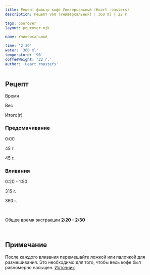```yaml
---
title: Рецепт фильтр кофе Универсальный (Heart roasters)
description: Рецепт V60 (Универсальный) | 360 ml | 22 г

tags: pourover
layout: pourover.njk

name: Универсальный

time: '2:30'
water: '360 ml'
temperature: '96'
coffeeWeight: '22 г.'
author: 'Heart roasters'
---
```


## Рецепт


<div class="time-line">

Время

Вес

Итого(г)

</div>

### Предсмачивание

<div class="time-line">

0:00

45 г.

45 г.

</div>


### Вливания

<div class="time-line">

0:20 - 1:50

315 г.

360 г.

</div>
<br>

Общее время экстракции __2:20 - 2:30__

<br>
<div class="info-warm">

## Примечание
После каждого вливания перемешайте ложкой или палочкой для размешивания. Это необходимо для того, чтобы весь кофе был равномерно насыщен.
[Источник](https://www.heartroasters.com/pages/v60)
</div>


